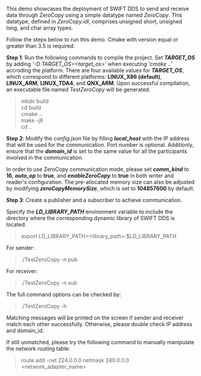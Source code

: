 This demo showcases the deployment of SWIFT DDS to send and receive data through ZeroCopy using a simple datatype named *ZeroCopy*. This datatype, defined in *ZeroCopy.idl*, comprises unsigned short, unsigned long, and char array types.

Follow the steps below to run this demo. Cmake with version equal or greater than 3.5 is required.

**Step 1**: Run the following commands to compile the project. Set ***TARGET_OS*** by adding *'-D TARGET_OS=<target_os>'* when executing *'cmake ..'* accroding the platform. There are four available values for ***TARGET_OS***, which correspond to different platforms: **LINUX_X86 (default)**, **LINUX_ARM**, **LINUX_TDA4**, and **QNX_ARM**. Upon successful compilation, an executable file named *TestZeroCopy* will be generated.

> mkdir build  
> cd build  
> cmake ..  
> make -j8  
> cd ..

**Step 2**: Modify the *config.json* file by filling ***local_host*** with the IP address that will be used for the communication. Port number is optional. Additionly, ensure that the ***domain_id*** is set to the same value for all the participants involved in the communication.  

In order to use ZeroCopy communication mode, please set ***comm_kind*** to **16**, ***auto_op*** to **true**, and ***enableZeroCopy*** to **true** in both writer and reader's configuration. The pre-allocated memory size can also be adjusted by modifying ***zeroCopyMemorySize***, which is set to **104857600** by default.

**Step 3**: Create a publisher and a subscriber to achieve communication.  

Specify the ***LD_LIBRARY_PATH*** environment variable to include the directory where the corresponding dynamic library of SWIFT DDS is located.
> export LD_LIBRARY_PATH=<library_path>:$LD_LIBRARY_PATH

For sender:
> ./TestZeroCopy -n pub

For receiver:  
> ./TestZeroCopy -n sub

The full command options can be checked by:
> ./TestZeroCopy -h

Matching messages will be printed on the screen if sender and receiver match each other successfully. Otherwise, please double check IP address and domain_id. 

If still unmatched, please try the following command to manually manipulate the network routing table:
> route add -net 224.0.0.0 netmask 240.0.0.0 <network_adapter_name>
